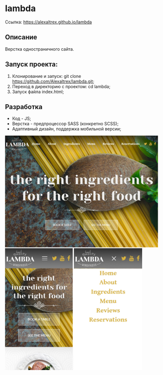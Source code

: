# lambda
Ссылка: https://alexaltrex.github.io/lambda

## Описание
Верстка одностраничного сайта.


## Запуск проекта:
1. Клонирование и запуск: git clone https://github.com/Alexaltrex/lambda.git;
2. Переход в директорию с проектом: cd lambda;
3. Запуск файла index.html;

## Разработка
* Код - JS;
* Верстка - предпроцессор SASS (конкретно SCSS);
* Адаптивный дизайн, поддержка мобильной версии;


<img src="img/gh01.jpg" width="800">
<img src="img/gh02.jpg" height="400">
<img src="img/gh03.jpg" height="400">
